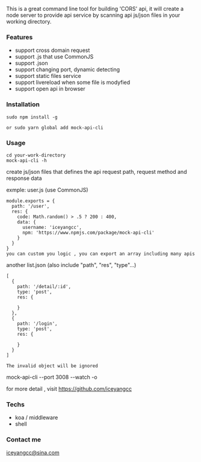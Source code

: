 This is a great command line tool for building 'CORS' api, it will create a node server to provide api service by scanning  api js/json files in your working directory. 

> 

### Features
* support cross domain request
* support .js that use CommonJS
* support .json 
* support changing port, dynamic detecting
* support static files service
* support livereload when some file is modyfied 
* support open api in browser


### Installation

```text
sudo npm install -g

or sudo yarn global add mock-api-cli
```

### Usage

```text
cd your-work-directory
mock-api-cli -h 
```
> 

create js/json files that defines the api request path, request method  and response data

exmple: 
user.js (use CommonJS)

```text
module.exports = {
  path: '/user',
  res: {
    code: Math.random() > .5 ? 200 : 400,
    data: {
      username: 'iceyangcc',
      npm: 'https://www.npmjs.com/package/mock-api-cli'
    }
  }
}
you can custom you logic , you can export an array including many apis
```

another
list.json (also include "path", "res", "type"...)

```text
[
  {
    path: '/detail/:id',
    type: 'post',
    res: {

    }
  },
  {
    path: '/login',
    type: 'post',
    res: {

    }
  }
]

The invalid object will be ignored
```

mock-api-cli --port 3008 --watch -o

for more detail , visit https://github.com/iceyangcc

### Techs
* koa / middleware
* shell

### Contact me
iceyangcc@sina.com
